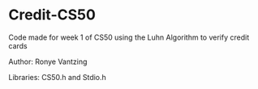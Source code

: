 # Credit-CS50
Code made for week 1 of CS50 using the Luhn Algorithm to verify credit cards

Author: Ronye Vantzing

Libraries: CS50.h and Stdio.h
